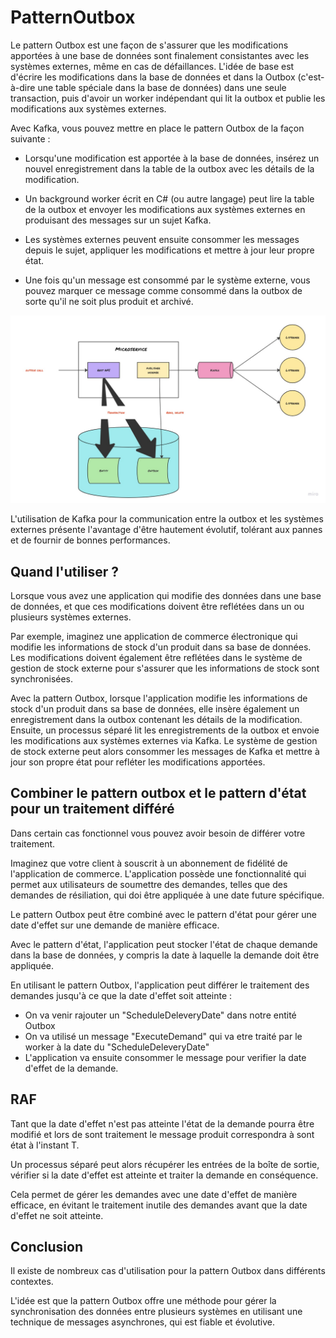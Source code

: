 # PatternOutbox 

Le pattern Outbox est une façon de s'assurer que les modifications apportées à une base de données sont finalement consistantes avec les systèmes externes, même en cas de défaillances. L'idée de base est d'écrire les modifications dans la base de données et dans la Outbox (c'est-à-dire une table spéciale dans la base de données) dans une seule transaction, puis d'avoir un worker indépendant qui lit la outbox et publie les modifications aux systèmes externes.

Avec Kafka, vous pouvez mettre en place le pattern Outbox de la façon suivante :

- Lorsqu'une modification est apportée à la base de données, insérez un nouvel enregistrement dans la table de la outbox avec les détails de la modification.

- Un background worker écrit en C# (ou autre langage) peut lire la table de la outbox et envoyer les modifications aux systèmes externes en produisant des messages sur un sujet Kafka.

- Les systèmes externes peuvent ensuite consommer les messages depuis le sujet, appliquer les modifications et mettre à jour leur propre état.

- Une fois qu'un message est consommé par le système externe, vous pouvez marquer ce message comme consommé dans la outbox de sorte qu'il ne soit plus produit et archivé.

![outbox-pattern](outbox-diagram.jpg)

L'utilisation de Kafka pour la communication entre la outbox et les systèmes externes présente l'avantage d'être hautement évolutif, tolérant aux pannes et de fournir de bonnes performances.

## Quand l'utiliser ?

Lorsque vous avez une application qui modifie des données dans une base de données, et que ces modifications doivent être reflétées dans un ou plusieurs systèmes externes.

Par exemple, imaginez une application de commerce électronique qui modifie les informations de stock d'un produit dans sa base de données. Les modifications doivent également être reflétées dans le système de gestion de stock externe pour s'assurer que les informations de stock sont synchronisées.

Avec la pattern Outbox, lorsque l'application modifie les informations de stock d'un produit dans sa base de données, elle insère également un enregistrement dans la outbox contenant les détails de la modification. Ensuite, un processus séparé lit les enregistrements de la outbox et envoie les modifications aux systèmes externes via Kafka. Le système de gestion de stock externe peut alors consommer les messages de Kafka et mettre à jour son propre état pour refléter les modifications apportées.

## Combiner le pattern outbox et le pattern d'état pour un traitement différé

Dans certain cas fonctionnel vous pouvez avoir besoin de différer votre traitement. 

Imaginez que votre client à souscrit à un abonnement de fidélité de l'application de commerce. L'application possède une fonctionnalité qui permet aux utilisateurs de soumettre des demandes, telles que des demandes de résiliation, qui doi être appliquée à une date future spécifique.

Le pattern Outbox peut être combiné avec le pattern d'état pour gérer une date d'effet sur une demande de manière efficace.

Avec le pattern d'état, l'application peut stocker l'état de chaque demande dans la base de données, y compris la date à laquelle la demande doit être appliquée.

En utilisant le pattern Outbox, l'application peut différer le traitement des demandes jusqu'à ce que la date d'effet soit atteinte :
- On va venir rajouter un "ScheduleDeleveryDate" dans notre entité Outbox
- On va utilisé un message "ExecuteDemand" qui va etre traité par le worker à la date du "ScheduleDeleveryDate"
- L'application va ensuite consommer le message pour verifier la date d'effet de la demande. 
## RAF

Tant que la date d'effet n'est pas atteinte l'état de la demande pourra être modifié et lors de sont traitement le message produit correspondra à sont état à l'instant T.

Un processus séparé peut alors récupérer les entrées de la boîte de sortie, vérifier si la date d'effet est atteinte et traiter la demande en conséquence.

Cela permet de gérer les demandes avec une date d'effet de manière efficace, en évitant le traitement inutile des demandes avant que la date d'effet ne soit atteinte.


## Conclusion

Il existe de nombreux cas d'utilisation pour la pattern Outbox dans différents contextes.

L'idée est que la pattern Outbox offre une méthode pour gérer la synchronisation des données entre plusieurs systèmes en utilisant une technique de messages asynchrones, qui est fiable et évolutive.
